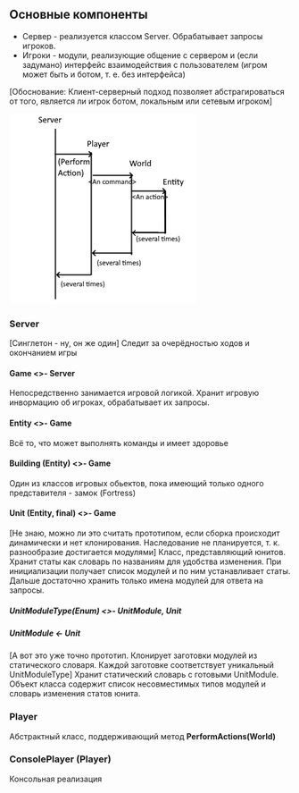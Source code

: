 ## Основные компоненты
- Сервер - реализуется классом Server. Обрабатывает запросы игроков.
- Игроки - модули, реализующие общение с сервером и (если задумано) интерфейс взаимодействия с пользователем (игром может быть и ботом, т. е. без интерфейса)

[Обоснование: Клиент-серверный подход позволяет абстрагироваться от того, является ли игрок ботом, локальным или сетевым игроком]

![](Diagram1.png)

### Server
[Синглетон - ну, он же один]
Следит за очерёдностью ходов и окончанием игры
#### Game <>- Server
Непосредственно занимается игровой логикой. Хранит игровую инвормацию об игроках, обрабатывает их запросы.
#### Entity <>- Game
Всё то, что может выполнять команды и имеет здоровье
#### Building (Entity) <>- Game
Один из классов игровых обьектов, пока имеющий только одного представителя - замок (Fortress)
#### Unit (Entity, final) <>- Game
[Не знаю, можно ли это считать прототипом, если сборка происходит динамически и нет клонирования. Наследование не планируется, т. к. разнообразие достигается модулями]
Класс, представляющий юнитов. Хранит статы как словарь по названиям для удобства изменения. При инициализации получает список модулей и по ним устанавливает статы. Дальше достаточно хранить только имена модулей для ответа на запросы.
##### UnitModuleType(Enum) <>- UnitModule, Unit

##### UnitModule <- Unit
[А вот это уже точно прототип. Клонирует заготовки модулей из статического словаря. Каждой заготовке соответствует уникальный UnitModuleType]
Хранит статический словарь с готовыми UnitModule. Объект класса содержит список несовместимых типов модулей и словарь изменения статов юнита.

### Player
Абстрактный класс, поддерживающий метод **PerformActions(World)**

### ConsolePlayer (Player)
Консольная реализация 

